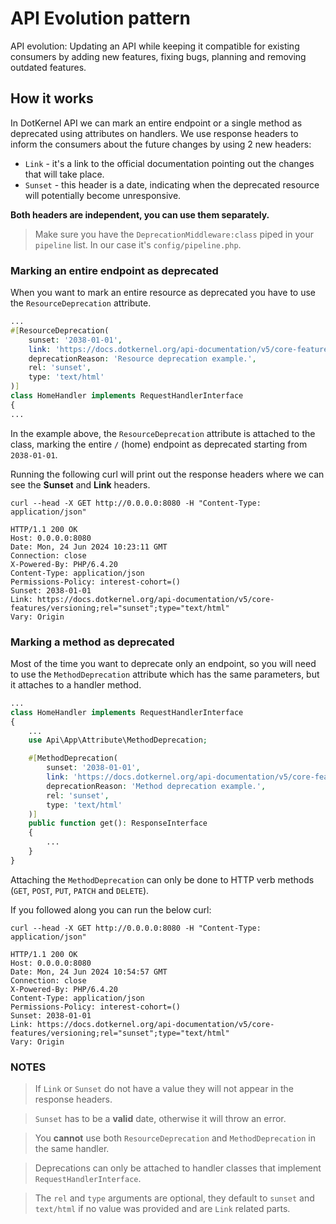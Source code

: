 # API Evolution pattern

API evolution: Updating an API while keeping it compatible for existing consumers by adding new features, fixing bugs,
planning and removing outdated features.

## How it works

In DotKernel API we can mark an entire endpoint or a single method as deprecated using attributes on handlers.
We use response headers to inform the consumers about the future changes by using 2 new headers:

- `Link` - it's a link to the official documentation pointing out the changes that will take place.
- `Sunset` - this header is a date, indicating when the deprecated resource will potentially become unresponsive.

**Both headers are independent, you can use them separately.**

> Make sure you have the `DeprecationMiddleware:class` piped in your `pipeline` list. In our case it's
> `config/pipeline.php`.

### Marking an entire endpoint as deprecated

When you want to mark an entire resource as deprecated you have to use the `ResourceDeprecation` attribute.

```php
...
#[ResourceDeprecation(
    sunset: '2038-01-01',
    link: 'https://docs.dotkernel.org/api-documentation/v5/core-features/versioning',
    deprecationReason: 'Resource deprecation example.',
    rel: 'sunset',
    type: 'text/html'
)]
class HomeHandler implements RequestHandlerInterface
{
...
```

In the example above, the ``ResourceDeprecation`` attribute is attached to the class, marking the entire `/` (home)
endpoint as deprecated starting from `2038-01-01`.

Running the following curl will print out the response headers where we can see the **Sunset** and **Link** headers.

```shell
curl --head -X GET http://0.0.0.0:8080 -H "Content-Type: application/json"
```

```shell
HTTP/1.1 200 OK
Host: 0.0.0.0:8080
Date: Mon, 24 Jun 2024 10:23:11 GMT
Connection: close
X-Powered-By: PHP/6.4.20
Content-Type: application/json
Permissions-Policy: interest-cohort=()
Sunset: 2038-01-01
Link: https://docs.dotkernel.org/api-documentation/v5/core-features/versioning;rel="sunset";type="text/html"
Vary: Origin
```

### Marking a method as deprecated

Most of the time you want to deprecate only an endpoint, so you will need to use the `MethodDeprecation` attribute which
has the same parameters, but it attaches to a handler method.

```php
...
class HomeHandler implements RequestHandlerInterface
{
    ...
    use Api\App\Attribute\MethodDeprecation;

    #[MethodDeprecation(
        sunset: '2038-01-01',
        link: 'https://docs.dotkernel.org/api-documentation/v5/core-features/versioning',
        deprecationReason: 'Method deprecation example.',
        rel: 'sunset',
        type: 'text/html'
    )]
    public function get(): ResponseInterface
    {
        ...
    }
}
```

Attaching the `MethodDeprecation` can only be done to HTTP verb methods (`GET`, `POST`, `PUT`, `PATCH` and `DELETE`).

If you followed along you can run the below curl:

```shell
curl --head -X GET http://0.0.0.0:8080 -H "Content-Type: application/json"
```

```shell
HTTP/1.1 200 OK
Host: 0.0.0.0:8080
Date: Mon, 24 Jun 2024 10:54:57 GMT
Connection: close
X-Powered-By: PHP/6.4.20
Content-Type: application/json
Permissions-Policy: interest-cohort=()
Sunset: 2038-01-01
Link: https://docs.dotkernel.org/api-documentation/v5/core-features/versioning;rel="sunset";type="text/html"
Vary: Origin
```

### NOTES

> If `Link` or `Sunset` do not have a value they will not appear in the response headers.

> `Sunset` has to be a **valid** date, otherwise it will throw an error.

> You **cannot** use both `ResourceDeprecation` and `MethodDeprecation` in the same handler.

> Deprecations can only be attached to handler classes that implement `RequestHandlerInterface`.

> The `rel` and `type` arguments are optional, they default to `sunset` and `text/html` if no value was provided and
> are `Link` related parts.
